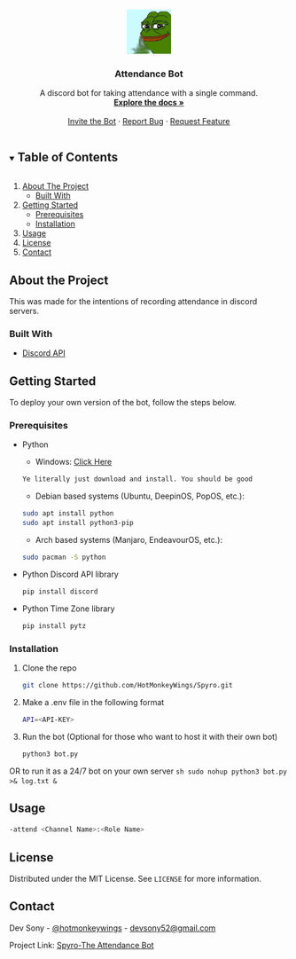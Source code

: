 <!-- PROJECT LOGO -->
<br />
<p align="center">
  <a href="https://github.com/HotMonkeyWings/Spyro/">
    <img src="discord.jpg" alt="Logo" width="80" height="80">
  </a>

  <h3 align="center">Attendance Bot</h3>

  <p align="center">
    A discord bot for taking attendance with a single command.
    <br />
    <a href="https://github.com/HotMonkeyWings/Spyro/"><strong>Explore the docs »</strong></a>
    <br />
    <br />
    <a href="https://discord.com/api/oauth2/authorize?client_id=814474425662701588&permissions=527360&scope=bot">Invite the Bot</a>
    ·
    <a href="https://github.com/HotMonkeyWings/Spyro/issues">Report Bug</a>
    ·
    <a href="https://github.com/HotMonkeyWings/Spyro/issues">Request Feature</a>
  </p>
</p>



<!-- TABLE OF CONTENTS -->
<details open="open">
  <summary><h2 style="display: inline-block">Table of Contents</h2></summary>
  <ol>
    <li>
      <a href="#about-the-project">About The Project</a>
      <ul>
        <li><a href="#built-with">Built With</a></li>
      </ul>
    </li>
    <li>
      <a href="#getting-started">Getting Started</a>
      <ul>
        <li><a href="#prerequisites">Prerequisites</a></li>
        <li><a href="#installation">Installation</a></li>
      </ul>
    </li>
    <li><a href="#usage">Usage</a></li>
    <li><a href="#license">License</a></li>
    <li><a href="#contact">Contact</a></li>
  </ol>
</details>

## About the Project
This was made for the intentions of recording attendance in discord servers.

### Built With

* [Discord API](https://discordpy.readthedocs.io/en/latest/)

<!-- GETTING STARTED -->
## Getting Started

To deploy your own version of the bot, follow the steps below.

### Prerequisites

* Python</br>
  - Windows:
  [Click Here](https://www.python.org/downloads/)
  ```sh
  Ye literally just download and install. You should be good
  ```
  
  - Debian based systems (Ubuntu, DeepinOS, PopOS, etc.):
  ```sh
  sudo apt install python
  sudo apt install python3-pip
  ```
  
  - Arch based systems (Manjaro, EndeavourOS, etc.):
  ```sh
  sudo pacman -S python
  ```

* Python Discord API library
  ```sh
  pip install discord
  ```
* Python Time Zone library
  ```sh
  pip install pytz
  ```

### Installation

1. Clone the repo
   ```sh
   git clone https://github.com/HotMonkeyWings/Spyro.git
   ```
   
2. Make a .env file in the following format
    ```sh
    API=<API-KEY>
    ```

3. Run the bot (Optional for those who want to host it with their own bot)
   ```sh
   python3 bot.py
   ```
  OR to run it as a 24/7 bot on your own server
     ```sh
    sudo nohup python3 bot.py >& log.txt &
    ```


<!-- USAGE EXAMPLES -->
## Usage

   ```sh
   -attend <Channel Name>:<Role Name>
   ```


<!-- LICENSE -->
## License

Distributed under the MIT License. See `LICENSE` for more information.



<!-- CONTACT -->
## Contact

Dev Sony - [@hotmonkeywings](https://www.instagram.com/hotmonkeywings/) - devsony52@gmail.com

Project Link: [Spyro-The Attendance Bot](https://github.com/HotMonkeyWings/Spyro/)


